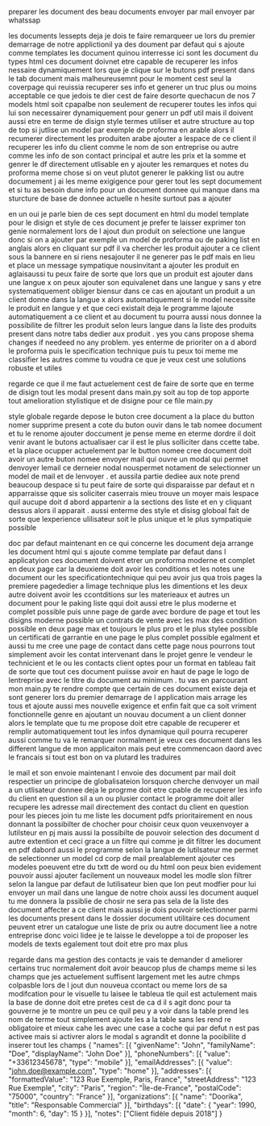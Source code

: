preparer les document 
des beau documents
envoyer par mail 
envoyer par whatssap

les documents lessepts
deja je dois te faire remarqueer ue lors du premier demarrage de notre applictionil ya des doument par defaut qui s ajoute comme templates les document quinou interresse ici sont les document du types html ces document doivnet etre capable de recuperer  les infos nessaire dynamiquement lors que je clique sur le butons pdf present dans le tab document mais malheureusemnt pour le moment cest seul la coverpage qui reuissia recuperer ses info et generer un truc plus ou moins acceptable ce que jedois te dier cest  de faire desorte quechacun de nos 7 models html soit cpapalbe non seulement de recuperer toutes les infos qui lui son necessairer dynamiquement pour generr un pdf util mais il doivent aussi etre en terme de disign style termes utiliser et autre structure au top de top si jutlise un model par exemple de proforma en arable alors il recumerer directement les produiten arabe ajouter a  lespace de ce client il recuperer les info du client comme le nom de son entreprise ou autre comme les info de  son contact principal et autre les prix et la somme et genrer le df directement utlisable en y ajouter les remarques et notes du proforma meme chose si on veut plutot generer le pakking list  ou autre documement j ai les meme exigigence pour gerer tout les sept documement et si tu as besoin dune info pour un document donnee qui manque dans ma sturcture de base de donnee actuelle n hesite surtout pas a ajouter 

en un oui je parle bien de ces sept document en html du model template pour le disign et style de ces document je prefer te laisser exprimer ton genie normalement lors de l ajout dun produit on selectione une langue donc si on a ajouter par exemple un model de proforma ou de paking list en anglais alors en cliquant sur pdf il va chercher les produit ajouter a ce client sous la bannere en si riens nesajouter il ne generer pas le pdf mais en lieu et place un message sympatique nousinvitant a ajouter les produit en aglaisaussi tu peux faire de sorte que lors que un produit est ajouter dans une langue x on peux ajouter son equivalenet dans une langue y sans y etre systematiquement obliger biensur dans ce cas en ajoutant un produit a un client donne dans la langue x alors automatiquement si le model necessite le produit en langue y et que ceci existait deja le programme lajoute automatiquement a ce client et au document tu pourra aussi nous donnee la possibilite de filtrer les produit selon leurs langue dans la liste des produits present dans notre tabs dedier aux produit . yes you cans propose shema changes if needeed no any problem. yes enterme de prioriter on a d abord le proforma puis le specification technique puis tu peux toi meme me classifier les autres comme tu voudra ce que je veux cest une solutions robuste et utiles




regarde ce que il me faut actuelement cest de faire de sorte que en terme de disign tout les modal present dans main.py soit au top de top 
apporte tout amelioration stylistique et de disigne  pour ce file main.py 

style globale 
regarde depose le buton cree document a la place du button nomer supprime present a cote du buton ouvir dans le tab nomee  document  et tu le renome ajouter doccument je pense meme en eterme dordre il doit venir avant le butons actualisaer car  il est le plus solliciter dans ccette tabe. et la place ocupper actuelement par le button nomee cree document doit avoir un autre buton nomee envoyer mail qui ouvre un modal qui permet denvoyer lemail ce derneier nodal nouspermet notament de selectionner un model de mail et de lenvoyer .  et aussila partie dediee aux note prend beaucoup despace si tu peut faire de sorte qui disparaisse par defaut et n apparraisse qque sis soliciter caserrais mieu trouve un moyer mais lespace  quil aucupe doit d abord appartenir a  la sections des liste et en y cliquant dessus alors il apparait . aussi enterme des style et disisg globoal fait de sorte que lexperience ulilisateur soit le plus unique et le plus sympatiquie possible 

doc par defaut
maintenant en ce qui concerne les document deja arrange les document html qui s ajoute  comme template par defaut dans l applicatyion  ces document doivent etrer un proforma moderne et complet  en deux page car la deuxieme doit avoir les conditions et les notes une document our les specificationtechnique qui peu avoir jus qua trois pages  la premiere pagededier  a limage  technique plus les dimentions et les deux autre doivent avoir les ccontditions sur les materieaux et autres  un document pour le paking liste qqui doit aussi etre le plus moderne et complet possible puis unne page de garde avec bordure de page et tout les disigns moderne possible  un contrats de vente  avec les max des condition possible en deux page max et toujours le plus pro et le plus stylee possible  un certificati de garrantie  en une page le plus complet possible egalment et  aussi tu me cree une page de contact dans cette page nous pourrons tout simplement avoir les contat intervenant dans le projet genre le vendeur le technicient et le  ou les contacts client  optes pour un format  en tableau fait de sorte que tout ces document puiisse avoir en haut de page le logo de lentreprise avec  le titre du document au minimum . tu vas en parcourant mon main.py te rendre compte que certain de ces document existe deja et sont generer lors du premier demarrage de l application mais arrage les tous et ajoute aussi mes nouvelle exigence et enfin fait que ca soit vriment fonctionnelle genre en ajoutant un nouvau document a un client donner alors le template que tu me propose doit etre capable de recuperer et remplir automatiquement tout les infos dynamique quil pourra recuperer aussi comme tu va le remarquer normalment je veux ces document dans les different langue de mon applicaiton mais peut etre commencaon daord avec le francais si tout est bon on va plutard les traduires 

le mail et son envoie 
maintenant l envoie des  document par mail doit respectier un principe  de globalisateion lorsquon cherche denvoyer un mail a un utlisateur donnee deja le progrme doit etre cpable de recuperer les info du client  en question sil a un ou plusier contact le programme doit aller recupere les adresse mail directement des contact du client en question pour les pieces join tu me liste les document pdfs prioritairement  en nous donnant la possibilter de chocher pour choisir ceux quon veuxenvoyer a lutilsteur en pj mais aussi la possibilte de pouvoir selection des document d autre extention et ceci grace a un filtre qui comme je dit  filtrer les document  en pdf dabord  aussi le programme selon la langue de lutilsateur me permet de selectionner un model cd corp de mail prealablement  ajouter ces modeles poeuvent etre  du txtt de word  ou  du html  oon peux bien evidement pouvoir aussi ajouter facilement un nouveaux  model les modle slon filtrer selon la langue par defaut de lutilisateur bien que lon peut modfier  pour lui envoyer un mail dans une langue de notre choix  aussi les document auquel tu me donnera la pssiblie de chosir ne sera pas sela de la liste des document affecter a ce client mais aussi je dois pouvoir selectionner parmi les documents present dans le dossier document utilitaire ces document peuvent etrer un catalogue une liste de prix ou autre document  liee a notre entreprise  donc  voici lidee je te laisse le developpe a toi de proposer les models de texts egalement  tout doit etre pro max plus





regarde dans ma gestion des contacts je vais te demander d ameliorer certains truc normalement doit avoir beaucop plus de champs meme si les champs que jes actuelement  suffisent largement met les autre chmps colpasble lors de l jout dun nouveua ccontact ou meme lors de sa modifcation pour le visuelle tu laisee le tableua tle quil est actulement mais la base de donne doit etre pretes cest de ca d il s agit donc pour ta gouverne je te montre un peu ce quil peu y a voir dans la table prend les nom de terme tout simplement ajoute les a la table sans les rend re obligatoire et mieux cahe les avec une case a coche qui par defut n est pas activee mais si activrer alors le modal s agrandit et donne la pooibilite d inserer tout les champs {
  "names": [{
    "givenName": "John",
    "familyName": "Doe",
    "displayName": "John Doe"
  }],
  "phoneNumbers": [{
    "value": "+33612345678",
    "type": "mobile"
  }],
  "emailAddresses": [{
    "value": "john.doe@example.com",
    "type": "home"
  }],
  "addresses": [{
    "formattedValue": "123 Rue Exemple, Paris, France",
    "streetAddress": "123 Rue Exemple",
    "city": "Paris",
    "region": "Île-de-France",
    "postalCode": "75000",
    "country": "France"
  }],
  "organizations": [{
    "name": "Doorika",
    "title": "Responsable Commercial"
  }],
  "birthdays": [{
    "date": {
      "year": 1990,
      "month": 6,
      "day": 15
    }
  }],
  "notes": ["Client fidèle depuis 2018"]
}



